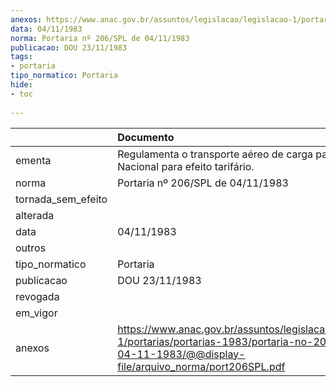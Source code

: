 ```yaml
---
anexos: https://www.anac.gov.br/assuntos/legislacao/legislacao-1/portarias/portarias-1983/portaria-no-206-spl-de-04-11-1983/@@display-file/arquivo_norma/port206SPL.pdf
data: 04/11/1983
norma: Portaria nº 206/SPL de 04/11/1983
publicacao: DOU 23/11/1983
tags:
- portaria
tipo_normatico: Portaria
hide: 
- toc 
 
---
```


|                    | Documento                                                                                                                                                       |
|:-------------------|:----------------------------------------------------------------------------------------------------------------------------------------------------------------|
| ementa             | Regulamenta o transporte aéreo de carga para o Setor Nacional para efeito tarifário.                                                                            |
| norma              | Portaria nº 206/SPL de 04/11/1983                                                                                                                               |
| tornada_sem_efeito |                                                                                                                                                                 |
| alterada           |                                                                                                                                                                 |
| data               | 04/11/1983                                                                                                                                                      |
| outros             |                                                                                                                                                                 |
| tipo_normatico     | Portaria                                                                                                                                                        |
| publicacao         | DOU 23/11/1983                                                                                                                                                  |
| revogada           |                                                                                                                                                                 |
| em_vigor           |                                                                                                                                                                 |
| anexos             | https://www.anac.gov.br/assuntos/legislacao/legislacao-1/portarias/portarias-1983/portaria-no-206-spl-de-04-11-1983/@@display-file/arquivo_norma/port206SPL.pdf |